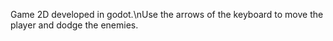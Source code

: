 Game 2D developed in godot.\nUse the arrows of the keyboard to move the player and dodge the enemies.
